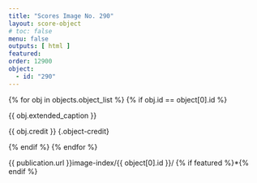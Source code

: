 ```yaml
---
title: "Scores Image No. 290"
layout: score-object
# toc: false
menu: false
outputs: [ html ]
featured: 
order: 12900
object:
  - id: "290"
---
```


{% for obj in objects.object_list %}
{% if obj.id == object[0].id %}

{{ obj.extended_caption }}

{{ obj.credit }} {.object-credit}

{% endif %}
{% endfor %}

<div class="object-credit object-url is-print-only">

{{ publication.url }}image-index/{{ object[0].id }}/ {% if featured %}*{% endif %}

</div>
